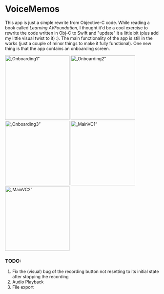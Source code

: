 # VoiceMemos

This app is just a simple rewrite from Objective-C code. While reading a book called *Learning AVFoundation*, I thought it'd be a cool exercise to rewrite the code written in Obj-C to Swift and "update" it a little bit (plus add my little visual twist to it) :). The main functionality of the app is still in the works (just a couple of minor things to make it fully functional). One new thing is that the app contains an onboarding screen.


<img width="211" alt=„Onboarding1” src="https://github.com/JanuszPXYZ/VoiceMemos/assets/19962689/f72e7693-38e2-4a72-a017-ad7f6b02b335"/>

<img width="211" alt=„Onboarding2” src="https://github.com/JanuszPXYZ/VoiceMemos/assets/19962689/a8608ca6-0cb9-40a0-b920-c40a0cda05d4"/>

<img width="211" alt=„Onboarding3” src="https://github.com/JanuszPXYZ/VoiceMemos/assets/19962689/8fe4e046-5826-48b1-94bb-3f83ee28ea8e"/>

<img width="211" alt=„MainVC1” src="https://github.com/JanuszPXYZ/VoiceMemos/assets/19962689/68d4d003-409b-4aa4-ad47-9a05dea8bd79"/>

<img width="211" alt=„MainVC2” src="https://github.com/JanuszPXYZ/VoiceMemos/assets/19962689/f190f059-1299-4e78-a91b-b036dc3280fe"/>


### TODO:
1. Fix the (visual) bug of the recording button not resetting to its initial state after stopping the recording
2. Audio Playback
3. File export

